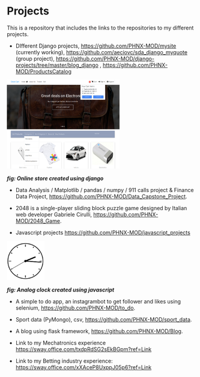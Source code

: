 # **Projects**
This is a repository that includes the links to the repositories to my different projects.

- DIfferent Django projects, https://github.com/PHNX-MOD/mysite (currently working), https://github.com/aeciovc/sda_django_myquote (group project), https://github.com/PHNX-MOD/django-projects/tree/master/blog_django , https://github.com/PHNX-MOD/ProductsCatalog
<img src="https://github.com/PHNX-MOD/javascript_projects/blob/master/Images/online_store.png" width="300">  

***fig: Online store created using django***

- Data Analysis / Matplotlib / pandas / numpy / 911 calls project & Finance Data Project, https://github.com/PHNX-MOD/Data_Capstone_Project.

- 2048 is a single-player sliding block puzzle game designed by Italian web developer Gabriele Cirulli,            https://github.com/PHNX-MOD/2048_Game.

- Javascript projects https://github.com/PHNX-MOD/javascript_projects
<img src="https://github.com/PHNX-MOD/javascript_projects/blob/master/Images/clock.PNG" width="100"> 

***fig: Analog clock created using javascript***

- A simple to do app, an instagrambot to get follower and likes using selenium, https://github.com/PHNX-MOD/to_do.

- Sport data (PyMongo), csv, https://github.com/PHNX-MOD/sport_data.

- A blog using flask framework, https://github.com/PHNX-MOD/Blog.

- Link to my Mechatronics experience  https://sway.office.com/txdpRdSG2sEkBGpm?ref=Link

- Link to my Betting industry experience: https://sway.office.com/xXAceP8UxppJ05p6?ref=Link
